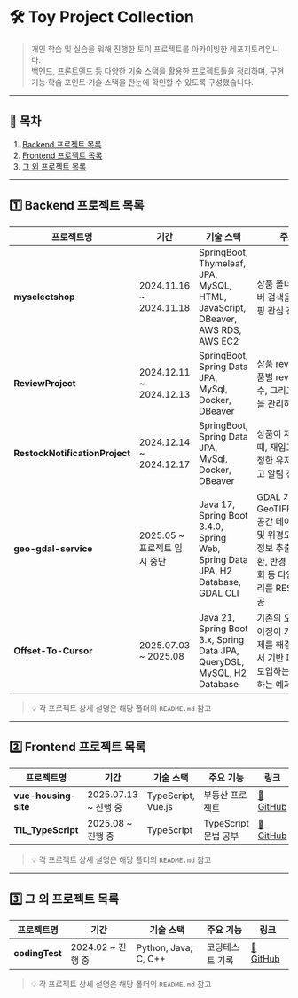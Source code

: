 # 🛠 Toy Project Collection

> 개인 학습 및 실습을 위해 진행한 토이 프로젝트를 아카이빙한 레포지토리입니다.  
> 백엔드, 프론트엔드 등 다양한 기술 스택을 활용한 프로젝트들을 정리하며, 구현 기능·학습 포인트·기술 스택을 한눈에 확인할 수 있도록 구성했습니다.

---

## 📌 목차
1. [Backend 프로젝트 목록](#1️⃣-backend-프로젝트-목록)
2. [Frontend 프로젝트 목록](#2️⃣-frontend-프로젝트-목록)
3. [그 외 프로젝트 목록](#3️⃣-그-외-프로젝트-목록)

---

## 1️⃣ Backend 프로젝트 목록

| 프로젝트명 | 기간 | 기술 스택 | 주요 기능 | 링크 |
|-----------|------|-----------|-----------|------|
| **myselectshop** | 2024.11.16 ~ 2024.11.18 | SpringBoot, Thymeleaf, JPA, MySQL, HTML, JavaScript, DBeaver, AWS RDS, AWS EC2 | 상품 폴더 관리와 네이버 검색을 지원하는 쇼핑 관심 관리 서비스 | [🔗 GitHub](https://github.com/rorrxr/myselectshop) |
| **ReviewProject** | 2024.12.11 ~ 2024.12.13 | SpringBoot, Spring Data JPA, MySql, Docker, DBeaver | 상품 review 작성, 상품별 review 점수, 개수, 그리고 리뷰 내용을 관리하는 서비스 | [🔗 GitHub](https://github.com/rorrxr/ReviewProject) |
| **RestockNotificationProject** | 2024.12.14 ~ 2024.12.17 | SpringBoot, Spring Data JPA, MySql, Docker, DBeaver | 상품이 재입고 되었을 때, 재입고 알림을 설정한 유저들에게 재입고 알림 전송  | [🔗 GitHub](https://github.com/rorrxr/RestockNotificationProject) |
| **geo-gdal-service** | 2025.05 ~ 프로젝트 임시 중단 | Java 17, Spring Boot 3.4.0, Spring Web, Spring Data JPA, H2 Database, GDAL CLI  | GDAL 기반의 GeoTIFF/COG/DEM 공간 데이터 처리 API 및 위경도 좌표 기반 정보 추출, 좌표계 변환, 반경 검색, 고도 조회 등 다양한 GIS 처리를 REST API로 제공 |[🔗 GitHub](https://github.com/rorrxr/geo-gdal-service)|
| **Offset-To-Cursor** | 2025.07.03 ~ 2025.08 | Java 21, Spring Boot 3.x, Spring Data JPA, QueryDSL, MySQL, H2 Database | 기존의 오프셋 기반 페이징이 가지는 성능 문제를 해결하기 위해 커서 기반 페이징 방식을 도입하는 과정을 실습하는 예제 프로젝트 | [🔗 GitHub](https://github.com/rorrxr/Offset-To-Cursor) |

> 💡 각 프로젝트 상세 설명은 해당 폴더의 `README.md` 참고

---

## 2️⃣ Frontend 프로젝트 목록

| 프로젝트명 | 기간 | 기술 스택 | 주요 기능 | 링크 |
|-----------|------|-----------|-----------|------|
| **vue-housing-site** | 2025.07.13 ~ 진행 중 | TypeScript, Vue.js | 부동산 프로젝트 | [🔗 GitHub](https://github.com/rorrxr/vue-housing-site) |
| **TIL_TypeScript** | 2025.08 ~ 진행 중 | TypeScript | TypeScript 문법 공부 | [🔗 GitHub](https://github.com/rorrxr/TIL_TypeScript) |

> 💡 각 프로젝트 상세 설명은 해당 폴더의 `README.md` 참고

---

## 3️⃣ 그 외 프로젝트 목록

| 프로젝트명 | 기간 | 기술 스택 | 주요 기능 | 링크 |
|-----------|------|-----------|-----------|------|
| **codingTest** | 2024.02 ~ 진행 중 | Python, Java, C, C++ | 코딩테스트 기록 | [🔗 GitHub](https://github.com/rorrxr/codingTest) |

> 💡 각 프로젝트 상세 설명은 해당 폴더의 `README.md` 참고

